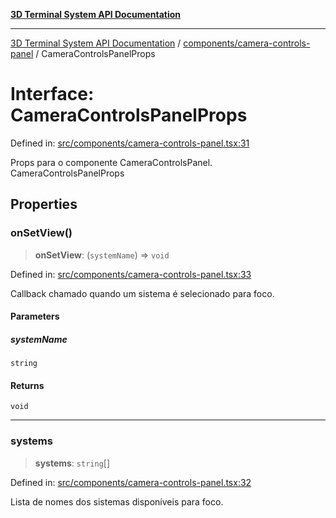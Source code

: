 [**3D Terminal System API Documentation**](../../../README.md)

***

[3D Terminal System API Documentation](../../../README.md) / [components/camera-controls-panel](../README.md) / CameraControlsPanelProps

# Interface: CameraControlsPanelProps

Defined in: [src/components/camera-controls-panel.tsx:31](https://github.com/Dicommunitas/ThreeJS_Terminal_3D/blob/bf102b883b1f46260971486ec9fa4290f009e866/src/components/camera-controls-panel.tsx#L31)

Props para o componente CameraControlsPanel.
 CameraControlsPanelProps

## Properties

### onSetView()

> **onSetView**: (`systemName`) => `void`

Defined in: [src/components/camera-controls-panel.tsx:33](https://github.com/Dicommunitas/ThreeJS_Terminal_3D/blob/bf102b883b1f46260971486ec9fa4290f009e866/src/components/camera-controls-panel.tsx#L33)

Callback chamado quando um sistema é selecionado para foco.

#### Parameters

##### systemName

`string`

#### Returns

`void`

***

### systems

> **systems**: `string`[]

Defined in: [src/components/camera-controls-panel.tsx:32](https://github.com/Dicommunitas/ThreeJS_Terminal_3D/blob/bf102b883b1f46260971486ec9fa4290f009e866/src/components/camera-controls-panel.tsx#L32)

Lista de nomes dos sistemas disponíveis para foco.
